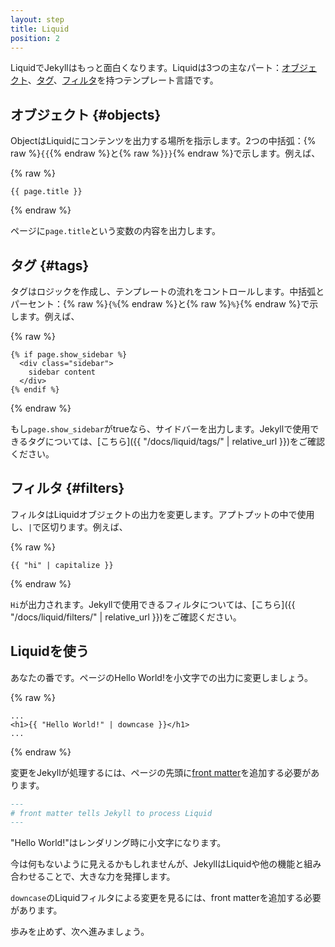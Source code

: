 ```yaml
---
layout: step
title: Liquid
position: 2
---
```


LiquidでJekyllはもっと面白くなります。Liquidは3つの主なパート：[オブジェクト](#objects)、[タグ](#tags)、[フィルタ](#filters)を持つテンプレート言語です。

<!-- Liquid is where Jekyll starts to get more interesting. Liquid is a templating
language which has three main parts: [objects](#objects), [tags](#tags) and
[filters](#filters). -->


## オブジェクト {#objects}
<!-- ## Objects -->

ObjectはLiquidにコンテンツを出力する場所を指示します。2つの中括弧：{% raw %}`{{`{% endraw %}と{% raw %}`}}`{% endraw %}で示します。例えば、

<!-- Objects tell Liquid where to output content. They're denoted by double curly
braces: {% raw %}`{{`{% endraw %} and {% raw %}`}}`{% endraw %}. For example: -->

{% raw %}
```liquid
{{ page.title }}
```
{% endraw %}

ページに`page.title`という変数の内容を出力します。

<!-- Outputs a variable called `page.title` on the page. -->

## タグ {#tags}
<!-- ## Tags -->

タグはロジックを作成し、テンプレートの流れをコントロールします。中括弧とパーセント：{% raw %}`{%`{% endraw %}と{% raw %}`%}`{% endraw %}で示します。例えば、

<!-- Tags create the logic and control flow for templates. They are denoted by curly
braces and percent signs: {% raw %}`{%`{% endraw %} and
{% raw %}`%}`{% endraw %}. For example: -->

{% raw %}
```liquid
{% if page.show_sidebar %}
  <div class="sidebar">
    sidebar content
  </div>
{% endif %}
```
{% endraw %}

もし`page.show_sidebar`がtrueなら、サイドバーを出力します。Jekyllで使用できるタグについては、[こちら]({{ "/docs/liquid/tags/" | relative_url }})をご確認ください。

<!-- Outputs the sidebar if `page.show_sidebar` is true. You can learn more about the
tags available to Jekyll [here](/docs/liquid/tags/). -->

## フィルタ {#filters}
<!-- ## Filters -->

フィルタはLiquidオブジェクトの出力を変更します。アプトプットの中で使用し、`|`で区切ります。例えば、

<!-- Filters change the output of a Liquid object. They are used within an output
and are separated by a `|`. For example: -->

{% raw %}
```liquid
{{ "hi" | capitalize }}
```
{% endraw %}

`Hi`が出力されます。Jekyllで使用できるフィルタについては、[こちら]({{ "/docs/liquid/filters/" | relative_url }})をご確認ください。

<!-- Outputs `Hi`. You can learn more about the filters available to Jekyll
[here](/docs/liquid/filters/). -->

## Liquidを使う
<!-- ## Use Liquid -->

あなたの番です。ページのHello World!を小文字での出力に変更しましょう。

<!-- Now it's your turn, change the Hello World! on your page to output as lowercase: -->

{% raw %}
```liquid
...
<h1>{{ "Hello World!" | downcase }}</h1>
...
```
{% endraw %}

変更をJekyllが処理するには、ページの先頭に[front matter](03-front-matter/)を追加する必要があります。

<!-- To get our changes processed by Jekyll we need to add [front matter](03-front-matter/) to the top of the page: -->

```markdown
---
# front matter tells Jekyll to process Liquid
---
```

"Hello World!"はレンダリング時に小文字になります。

<!-- Our "Hello World!" will now be downcased on render. -->

今は何もないように見えるかもしれませんが、JekyllはLiquidや他の機能と組み合わせることで、大きな力を発揮します。

<!-- It may not seem like it now, but much of Jekyll's power comes from combining
Liquid with other features.  -->

`downcase`のLiquidフィルタによる変更を見るには、front matterを追加する必要があります。

<!-- In order to see the changes from `downcase` Liquid filter, we will need to add front matter.  -->

歩みを止めず、次へ進みましょう。

<!-- That's next. Let's keep going. -->
